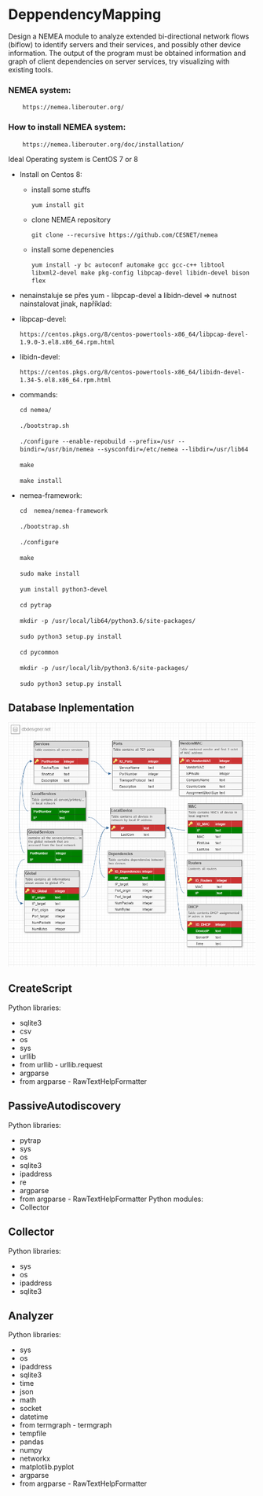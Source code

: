# DeppendencyMapping
Design a NEMEA module to analyze extended bi-directional network flows (biflow) to identify servers and their services, and possibly other device information. 
The output of the program must be obtained information and graph of client dependencies on server services, try visualizing with existing tools.
### NEMEA system: 
        https://nemea.liberouter.org/
### How to install NEMEA system: 
        https://nemea.liberouter.org/doc/installation/

Ideal Operating system is CentOS 7 or 8
* Install on Centos 8:
  * install some stuffs
  
        yum install git

  * clone NEMEA repository

        git clone --recursive https://github.com/CESNET/nemea

  * install some depenencies

        yum install -y bc autoconf automake gcc gcc-c++ libtool libxml2-devel make pkg-config libpcap-devel libidn-devel bison flex

 * nenainstaluje se přes yum - libpcap-devel a libidn-devel
    => nutnost nainstalovat jinak, například:

  * libpcap-devel:

        https://centos.pkgs.org/8/centos-powertools-x86_64/libpcap-devel-1.9.0-3.el8.x86_64.rpm.html

  * libidn-devel:
 
        https://centos.pkgs.org/8/centos-powertools-x86_64/libidn-devel-1.34-5.el8.x86_64.rpm.html

  * commands:
        
        cd nemea/
        
        ./bootstrap.sh
        
        ./configure --enable-repobuild --prefix=/usr --bindir=/usr/bin/nemea --sysconfdir=/etc/nemea --libdir=/usr/lib64
        
        make
        
        make install

  * nemea-framework:
        
        cd  nemea/nemea-framework
        
        ./bootstrap.sh

        ./configure

        make

        sudo make install

        yum install python3-devel

        cd pytrap

        mkdir -p /usr/local/lib64/python3.6/site-packages/

        sudo python3 setup.py install

        cd pycommon

        mkdir -p /usr/local/lib/python3.6/site-packages/

        sudo python3 setup.py install

## Database Inplementation

![Database proposal](https://github.com/koumajos/DeppendencyMapping/blob/master/navrh_databaze.png)

## CreateScript
Python libraries: 
* sqlite3
* csv
* os
* sys
* urllib
* from urllib - urllib.request
* argparse
* from argparse - RawTextHelpFormatter

## PassiveAutodiscovery
Python libraries: 
* pytrap
* sys
* os
* sqlite3
* ipaddress
* re
* argparse
* from argparse - RawTextHelpFormatter
Python modules:
* Collector

## Collector
Python libraries: 
* sys
* os
* ipaddress
* sqlite3

## Analyzer
Python libraries: 
* sys
* os
* ipaddress
* sqlite3
* time
* json
* math
* socket
* datetime
* from termgraph - termgraph
* tempfile
* pandas
* numpy
* networkx
* matplotlib.pyplot
* argparse
* from argparse - RawTextHelpFormatter


